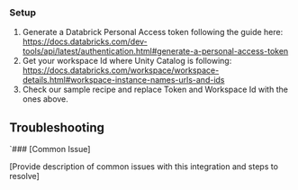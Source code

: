 ### Setup

1. Generate a Databrick Personal Access token following the guide here: https://docs.databricks.com/dev-tools/api/latest/authentication.html#generate-a-personal-access-token
2. Get your workspace Id where Unity Catalog is following: https://docs.databricks.com/workspace/workspace-details.html#workspace-instance-names-urls-and-ids
3. Check our sample recipe and replace Token and Workspace Id with the ones above.

## Troubleshooting

`### [Common Issue]

[Provide description of common issues with this integration and steps to resolve]
